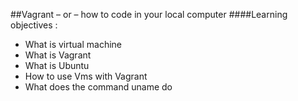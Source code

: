 ##Vagrant – or – how to code in your local computer
####Learning objectives :
* What is virtual machine
* What is Vagrant
* What is Ubuntu
* How to use Vms with Vagrant
* What does the command uname do

